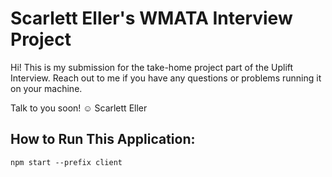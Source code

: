 # Scarlett Eller's WMATA Interview Project

Hi! This is my submission for the take-home project part of the Uplift Interview. Reach out to me if you have any questions or problems running it on your machine.

Talk to you soon! ☺️
Scarlett Eller

## How to Run This Application:
```
npm start --prefix client 
```


